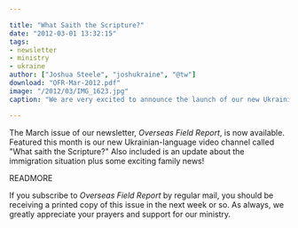 ```yaml
---

title: "What Saith the Scripture?"
date: "2012-03-01 13:32:15"
tags:
- newsletter
- ministry
- ukraine
author: ["Joshua Steele", "joshukraine", "@tw"]
download: "OFR-Mar-2012.pdf"
image: "/2012/03/IMG_1623.jpg"
caption: "We are very excited to announce the launch of our new Ukrainian-language video channel, “Shcho kazhe Pysannya?” (What Saith the Scripture?) Check it out at www.pysannya.com!"

---
```


The March issue of our newsletter, *Overseas Field Report*, is now available. Featured this month is our new Ukrainian-language video channel called "What saith the Scripture?" Also included is an update about the immigration situation plus some exciting family news!

READMORE

If you subscribe to *Overseas Field Report* by regular mail, you should be receiving a printed copy of this issue in the next week or so. As always, we greatly appreciate your prayers and support for our ministry.
